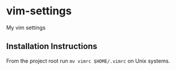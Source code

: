 # vim-settings
My vim settings


## Installation Instructions

From the project root run `mv vimrc $HOME/.vimrc` on Unix systems.

  
